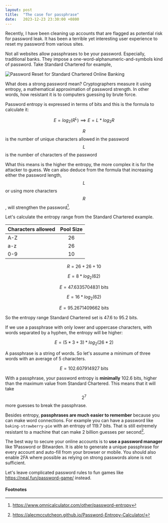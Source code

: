 ```yaml
---
layout: post
title:  "The case for passphrase"
date:   2023-12-23 23:30:00 +0800
---
```

<script src="https://cdn.mathjax.org/mathjax/latest/MathJax.js?config=TeX-AMS-MML_HTMLorMML" type="text/javascript"></script>

Recently, I have been cleaning up accounts that are flagged as potential risk for password leak. It has been a terrible yet interesting user experience to reset my password from various sites.

Not all websites allow passphrases to be your password. Especially, traditional banks. They impose a one-word-alphanumeric-and-symbols kind of password. Take Standard Chartered for example,

![Password Reset for Standard Chartered Online Banking](./../../../../assets/img/stanchart-screenshot.png)

What does a strong password mean? Cryptographers measure it using entropy, a mathematical approximation of password strength. In other words, how resistant it is to computers guessing by brute force.

Password entropy is expressed in terms of bits and this is the formula to calculate it:

$$E = log{_2}(R^L) \implies  E = L * log{_2}R$$

$$R$$ is the number of unique characters allowed in the password
$$L$$ is the number of characters of the password

What this means is the higher the entropy, the more complex it is for the attacker to guess. We can also deduce from the formula that increasing either the password length, $$L$$ or using more characters $$R$$, will strengthen the password[^2].

Let's calculate the entropy range from the Standard Chartered example.

Characters allowed|Pool Size
---|:---:
A-Z|26
a-z|26
0-9|10

$$ R = 26 + 26 + 10$$

$$E = 8 * log{_2}(62)$$

$$E = \text{47.6335704831 bits}$$

$$ E = 16 * log{_2}(62)$$

$$E = \text{95.2671409662 bits}$$

So the entropy range Standard Chartered set is 47.6 to 95.2 bits.

If we use a passphrase with only lower and uppercase characters, with words separated by a hyphen, the entropy will be higher:

$$E = (5 * 3 + 3) * log{_2}(26 * 2)$$

A passphrase is a string of words. So let's assume a minimum of three words with an average of 5 characters.

$$E = \text{102.607914927 bits}$$

With a passphrase, your password entropy is **minimally** 102.6 bits, higher than the maximum value from Standard Chartered.
This means that it will take $$2^7$$ more guesses to break the passphrase.

Besides entropy, **passphrases are much easier to remember** because you can make word connections. For example you can have a password like `baking-strawberry-pie` with an entropy of 119.7 bits. That is still extremely resistant to a machine that can make 2 billion guesses per second[^1].

The best way to secure your online accounts is to **use a password manager** like 1Password or Bitwarden. It is able to generate a unique passphrase for every account and auto-fill from your browser or mobile. You should also enable 2FA where possible as relying on strong passwords alone is not sufficient.

Let's leave complicated password rules to fun games like https://neal.fun/password-game/ instead.

#### Footnotes

[^1]: https://alecmccutcheon.github.io/Password-Entropy-Calculator/
[^2]: https://www.omnicalculator.com/other/password-entropy
